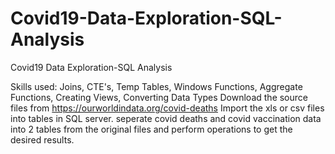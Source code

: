 # Covid19-Data-Exploration-SQL-Analysis
Covid19 Data Exploration-SQL Analysis

Skills used: Joins, CTE's, Temp Tables, Windows Functions, Aggregate Functions, Creating Views, Converting Data Types
Download the source files from https://ourworldindata.org/covid-deaths
Import the xls or csv files into tables in SQL server.
seperate covid deaths and covid vaccination data into 2 tables from the original files and perform operations to get the desired results.

